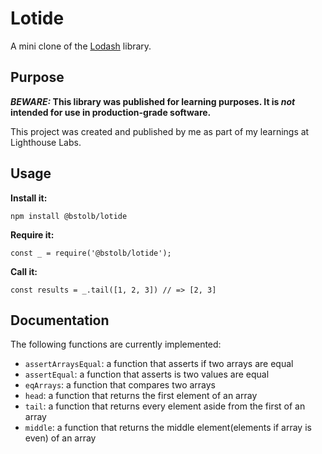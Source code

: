 # Lotide

A mini clone of the [Lodash](https://lodash.com) library.

## Purpose

**_BEWARE:_ This library was published for learning purposes. It is _not_ intended for use in production-grade software.**

This project was created and published by me as part of my learnings at Lighthouse Labs. 

## Usage

**Install it:**

`npm install @bstolb/lotide`

**Require it:**

`const _ = require('@bstolb/lotide');`

**Call it:**

`const results = _.tail([1, 2, 3]) // => [2, 3]`

## Documentation

The following functions are currently implemented:

* `assertArraysEqual`: a function that asserts if two arrays are equal
* `assertEqual`: a function that asserts is two values are equal
* `eqArrays`: a function that compares two arrays
* `head`: a function that returns the first element of an array
* `tail`: a function that returns every element aside from the first of an array
* `middle`: a function that returns the middle element(elements if array is even) of an array